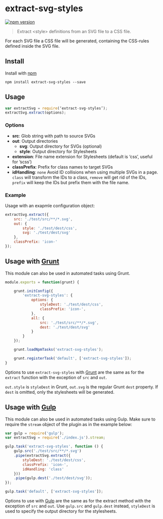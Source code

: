 # extract-svg-styles

[![npm version](https://badge.fury.io/js/extract-svg-styles.svg)](http://badge.fury.io/js/extract-svg-styles)

> Extract &lt;style&gt; definitions from an SVG file to a CSS file.

For each SVG file a CSS file will be generated, containing the CSS-rules
defined inside the SVG file.

## Install

Install with [npm](https://npmjs.org/package/extract-svg-styles)

```
npm install extract-svg-styles --save
```

## Usage

```javascript
var extractSvg = require(‘extract-svg-styles’);
extractSvg.extract(options);
```

### Options
- **src**: Glob string with path to source SVGs
- **out**: Output directories
  - **svg**: Output directory for SVGs (optional)
  - **style**: Output directory for Stylesheets
- **extension**: File name extension for Stylesheets (default is ‘css’, useful for ’scss’)
- **classPrefix**: Prefix for class names to target SVGs
- **idHandling**: `none` Avoid ID collisions when using multiple SVGs in a page. `class` will transform the IDs to a class, `remove` will get rid of the IDs, `prefix` will keep the IDs but prefix them with the file name.

### Example

Usage with an exapmle configuration object:
```javascript
extractSvg.extract({
    src: './test/src/**/*.svg',
    out: {
        style: './test/dest/css',
        svg: './test/dest/svg'
    },
    classPrefix: 'icon-'
});
```

## Usage with [Grunt](http://gruntjs.com)

This module can also be used in automated tasks using Grunt.

```javascript
module.exports = function(grunt) {

    grunt.initConfig({
        'extract-svg-styles': {
            options: {
                styleDest: './test/dest/css',
                classPrefix: 'icon-',
            },
            all: {
                src: './test/src/**/*.svg',
                dest: './test/dest/svg'
            }
        }
    });

    grunt.loadNpmTasks('extract-svg-styles');

    grunt.registerTask('default', ['extract-svg-styles']);
}
```

Options to use `extract-svg-styles` with [Grunt](http://gruntjs.com) are the same as for the `extract` function with the exception of `src` and `out`.

`out.style` is `styleDest` in Grunt, `out.svg` is the regular Grunt `dest` property.
If `dest` is omitted, only the stylesheets will be generated.

## Usage with [Gulp](http://gulpjs.com/)

This module can also be used in automated tasks using Gulp. Make sure to require the `stream` object of the plugin as in the example below:

```javascript
var gulp = require('gulp');
var extractSvg = require('./index.js').stream;

gulp.task('extract-svg-styles', function () {
    gulp.src('./test/src/**/*.svg')
    .pipe(extractSvg.extract({
        styleDest: './test/dest/css',
        classPrefix: 'icon-',
        idHandling: 'class'
    }))
    .pipe(gulp.dest('./test/dest/svg'));
});

gulp.task('default', ['extract-svg-styles']);
```

Options to use with [Gulp](http://gulpjs.com/) are the same as for the extract method with the exception of `src` and `out`. 
Use `gulp.src` and `gulp.dest` instead, `styleDest` is used to specify the output directory for the stylesheets. 